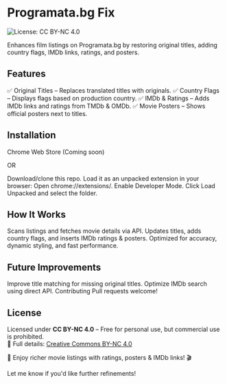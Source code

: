 # Programata.bg Fix
![License: CC BY-NC 4.0](https://img.shields.io/badge/License-CC%20BY--NC%204.0-blue.svg)

Enhances film listings on Programata.bg by restoring original titles, adding country flags, IMDb links, ratings, and posters.

## Features
✅ Original Titles – Replaces translated titles with originals.
✅ Country Flags – Displays flags based on production country.
✅ IMDb & Ratings – Adds IMDb links and ratings from TMDb & OMDb.
✅ Movie Posters – Shows official posters next to titles.

## Installation
Chrome Web Store (Coming soon)

OR

Download/clone this repo.
Load it as an unpacked extension in your browser:
Open chrome://extensions/.
Enable Developer Mode.
Click Load Unpacked and select the folder.


## How It Works
Scans listings and fetches movie details via API.
Updates titles, adds country flags, and inserts IMDb ratings & posters.
Optimized for accuracy, dynamic styling, and fast performance.

## Future Improvements
Improve title matching for missing original titles.
Optimize IMDb search using direct API.
Contributing
Pull requests welcome!

## License  
Licensed under **CC BY-NC 4.0** – Free for personal use, but commercial use is prohibited.  
🔗 Full details: [Creative Commons BY-NC 4.0](https://creativecommons.org/licenses/by-nc/4.0/)


🚀 Enjoy richer movie listings with ratings, posters & IMDb links! 🎬

Let me know if you'd like further refinements!